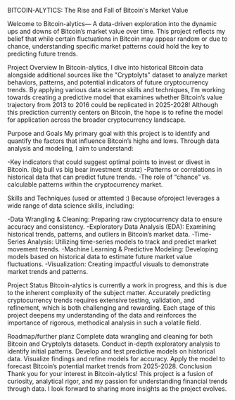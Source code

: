 BITCOIN-ALYTICS: The Rise and Fall of Bitcoin's Market Value

Welcome to Bitcoin-alytics— A data-driven exploration into the dynamic ups and downs of Bitcoin’s market value over time.
This project reflects my belief that while certain fluctuations in Bitcoin may appear random or due to chance, understanding specific market patterns could hold the key to predicting future trends.

Project Overview
In Bitcoin-alytics, I dive into historical Bitcoin data alongside additional sources like the "Cryptolyts" dataset to analyze market behaviors, patterns, and potential indicators of future cryptocurrency trends. 
By applying various data science skills and techniques, I’m working towards creating a predictive model that examines whether Bitcoin’s value trajectory from 2013 to 2016 could be replicated in 2025-2028! 
Although this prediction currently centers on Bitcoin, the hope is to refine the model for application across the broader cryptocurrency landscape.

Purpose and Goals
My primary goal with this project is to identify and quantify the factors that influence Bitcoin’s highs and lows. Through data analysis and modeling, I aim to understand:

-Key indicators that could suggest optimal points to invest or divest in Bitcoin. (big bull vs big bear investment stratz)
-Patterns or correlations in historical data that can predict future trends.
-The role of “chance” vs. calculable patterns within the cryptocurrency market.

Skills and Techniques (used or attemted :)
Because ofproject leverages a wide range of data science skills, including:

-Data Wrangling & Cleaning: Preparing raw cryptocurrency data to ensure accuracy and consistency.
-Exploratory Data Analysis (EDA): Examining historical trends, patterns, and outliers in Bitcoin’s market data.
-Time-Series Analysis: Utilizing time-series models to track and predict market movement trends.
-Machine Learning & Predictive Modeling: Developing models based on historical data to estimate future market value fluctuations.
-Visualization: Creating impactful visuals to demonstrate market trends and patterns.

Project Status
Bitcoin-alytics is currently a work in progress, and this is due to the inherent complexity of the subject matter. Accurately predicting cryptocurrency trends requires extensive testing, validation, and refinement, which is both challenging and rewarding. Each stage of this project deepens my understanding of the data and reinforces the importance of rigorous, methodical analysis in such a volatile field.

Roadmap/further planz
Complete data wrangling and cleaning for both Bitcoin and Cryptolyts datasets.
Conduct in-depth exploratory analysis to identify initial patterns.
Develop and test predictive models on historical data.
Visualize findings and refine models for accuracy.
Apply the model to forecast Bitcoin’s potential market trends from 2025-2028.
Conclusion
Thank you for your interest in Bitcoin-alytics! This project is a fusion of curiosity, analytical rigor, and my passion for understanding financial trends through data. I look forward to sharing more insights as the project evolves.



